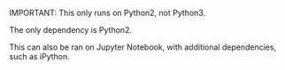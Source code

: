 IMPORTANT: This only runs on Python2, not Python3.

The only dependency is Python2.

This can also be ran on Jupyter Notebook, with additional dependencies, such as iPython.